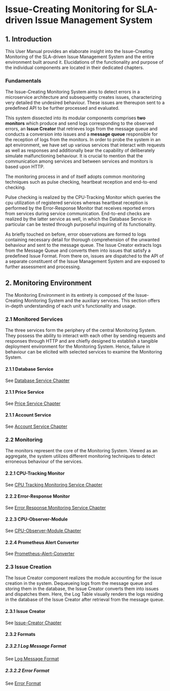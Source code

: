 # Issue-Creating Monitoring for SLA-driven Issue Management System

## 1. Introduction
This User Manual provides an elaborate insight into the Issue-Creating Monitoring of the SLA-driven Issue Management System and the entire environment built around it. Elucidations of the functionality and purpose of the individual components are located in their dedicated chapters. 

### Fundamentals
The Issue-Creating Monitoring System aims to detect errors in a microservice architecture and subsequently creates issues, characterizing very detailed the undesired behaviour. These issues are thereupon sent to a predefined API to be further processed and evaluated. 

This system dissected into its modular components comprises **two monitors** which produce and send logs corresponding to the observed errors, an **Issue Creator** that retrieves logs from the message queue and conducts a conversion into issues and a **message queue** responsible for the reception of logs from the monitors. In order to probe the system in an apt environment, we have set up various services that interact with requests as well as responses and additionally bear the capability of deliberately simulate malfunctioning behaviour. It is crucial to mention that the communication among services and between services and monitors is based upon HTTP. 

The monitoring process in and of itself adopts common monitoring techniques such as pulse checking, heartbeat reception and end-to-end checking. 

Pulse checking is realized by the CPU-Tracking Monitor which queries the cpu utilization of registered services whereas heartbeat reception is performed by the Error-Response Monitor that receives reported errors from services during service communication. End-to-end checks are realized by the latter service as well, in which the Database Service in particular can be tested through purposeful inquiring of its functionality. 

As briefly touched on before, error observations are formed to logs containing necessary detail for thorough comprehension of the unwanted behaviour and sent to the message queue. The Issue Creator extracts logs from the Message Queue and converts them into issues that satisfy a predefined Issue Format. From there on, issues are dispatched to the API of a separate constituent of the Issue Management System and are exposed to further assessment and processing.

## 2. Monitoring Environment
The Monitoring Environment in its entirety is composed of the Issue-Creating Monitoring System and the auxiliary services. This section offers in-depth understanding of each unit's functionality and usage.

### 2.1 Monitored Services 
The three services form the periphery of the central Monitoring System. They possess the ability to interact with each other by sending requests and responses through HTTP  and are chiefly designed to establish a tangible deployment environment for the Monitoring System. Hence, failure in behaviour can be elicited with selected services to examine the Monitoring System.

#### 2.1.1 Database Service
See [Database Service Chapter](https://ccims.github.io/overview-and-documentation/database-service)

#### 2.1.1 Price Service
See [Price Service Chapter](https://ccims.github.io/overview-and-documentation/price-service)

#### 2.1.1 Account Service
See [Account Service Chapter](https://ccims.github.io/overview-and-documentation/account-service)

### 2.2 Monitoring
The monitors represent the core of the Monitoring System. Viewed as an aggregate, the system utilizes different monitoring techniques to detect erroneous behaviour of the services. 

#### 2.2.1 CPU-Tracking Monitor
See [CPU Tracking Monitoring Service Chapter](https://ccims.github.io/overview-and-documentation/cpu-tracking-monitor)

#### 2.2.2 Error-Response Monitor

See [Error Response Monitoring Service Chapter](https://ccims.github.io/overview-and-documentation/error-response-monitor)

#### 2.2.3 CPU-Observer-Module
See [CPU-Observer-Module Chapter](https://ccims.github.io/overview-and-documentation/cpu-observer-module)

#### 2.2.4 Prometheus Alert Converter
See [Prometheus-Alert-Converter](https://github.com/ccims/overview-and-documentation/blob/gh-pages/alert-converter.md)

### 2.3 Issue Creation 
The Issue Creator component realizes the module accounting for the issue creation in the system. Dequeueing logs from the message queue and storing them in the database, the Issue Creator converts them into issues and dispatches them. Here, the Log Table visually renders the logs residing in the database of the Issue Creator after retrieval from the message queue.

#### 2.3.1 Issue Creator
See [Issue-Creator Chapter](https://ccims.github.io/overview-and-documentation/issue-creator)
#### 2.3.2 Formats
##### 2.3.2.1 Log Message Format
See [Log Message Format](https://github.com/ccims/logging-message-format/blob/dev/src/logging-message-format.ts)
##### 2.3.2.2 Error Format
See [Error Format](https://github.com/ccims/logging-message-format/blob/dev/src/error-format.ts)



